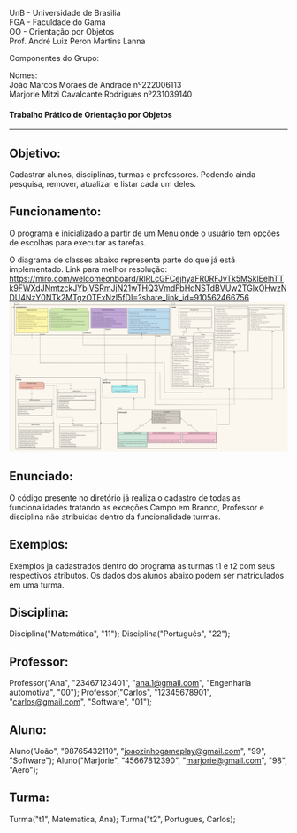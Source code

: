 
UnB - Universidade de Brasilia  
FGA - Faculdade do Gama  
OO - Orientação por Objetos  
Prof. André Luiz Peron Martins Lanna 

Componentes do Grupo:

Nomes:  
João Marcos Moraes de Andrade nº222006113  
Marjorie Mitzi Cavalcante Rodrigues nº231039140

#### Trabalho Prático de Orientação por Objetos 
---

## Objetivo:  
Cadastrar alunos, disciplinas, turmas e professores. 
Podendo ainda pesquisa, remover, atualizar e listar cada um deles.

## Funcionamento:  
O programa e inicializado a partir de um Menu onde o usuário tem opções de escolhas para executar as tarefas.

O diagrama de classes abaixo representa parte do que já está implementado. 
Link para melhor resolução: https://miro.com/welcomeonboard/RlRLcGFCejhyaFR0RFJvTk5MSklEelhTTk9FWXdJNmtzckJYbjVSRmJjN21wTHQ3VmdFbHdNSTdBVUw2TGlxOHwzNDU4NzY0NTk2MTgzOTExNzI5fDI=?share_link_id=910562466756
![Diagrama de classes](Diagrama_de_classe_UML_projeto.jpg)


## Enunciado:  
O código presente no diretório já realiza o cadastro de todas as funcionalidades tratando as
exceções Campo em Branco, Professor e disciplina não atribuidas dentro da funcionalidade turmas.

## Exemplos:
Exemplos ja cadastrados dentro do programa as turmas t1 e t2 com seus respectivos atributos.
Os dados dos alunos abaixo podem ser matriculados em uma turma.

## Disciplina:
Disciplina("Matemática", "11");
Disciplina("Português", "22");

## Professor:
Professor("Ana", "23467123401", "ana.1@gmail.com", "Engenharia automotiva", "00");
Professor("Carlos", "12345678901", "carlos@gmail.com", "Software", "01");

## Aluno:
Aluno("João", "98765432110", "joaozinhogameplay@gmail.com", "99", "Software");
Aluno("Marjorie", "45667812390", "marjorie@gmail.com", "98", "Aero");

## Turma:
Turma("t1", Matematica, Ana);
Turma("t2", Portugues, Carlos);
